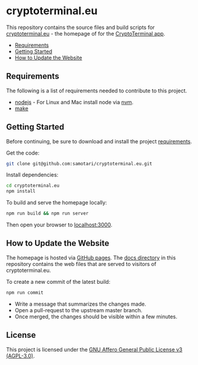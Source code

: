 # cryptoterminal.eu

This repository contains the source files and build scripts for [cryptoterminal.eu](https://cryptoterminal.eu/) - the homepage of for the [CryptoTerminal app](https://github.com/samotari/crypto-terminal).

* [Requirements](#requirements)
* [Getting Started](#getting-started)
* [How to Update the Website](#how-to-update-the-website)


## Requirements

The following is a list of requirements needed to contribute to this project.

* [nodejs](https://nodejs.org/) - For Linux and Mac install node via [nvm](https://github.com/creationix/nvm).
* [make](https://www.gnu.org/software/make/)


## Getting Started

Before continuing, be sure to download and install the project [requirements](#requirements).

Get the code:
```bash
git clone git@github.com:samotari/cryptoterminal.eu.git
```

Install dependencies:
```bash
cd cryptoterminal.eu
npm install
```

To build and serve the homepage locally:
```bash
npm run build && npm run server
```
Then open your browser to [localhost:3000](http://localhost:3000).


## How to Update the Website

The homepage is hosted via [GitHub pages](https://pages.github.com/). The [docs directory](https://github.com/samotari/cryptoterminal.eu/tree/master/docs) in this repository contains the web files that are served to visitors of cryptoterminal.eu.

To create a new commit of the latest build:
```bash
npm run commit
```
* Write a message that summarizes the changes made.
* Open a pull-request to the upstream master branch.
* Once merged, the changes should be visible within a few minutes.


## License

This project is licensed under the [GNU Affero General Public License v3 (AGPL-3.0)](https://tldrlegal.com/license/gnu-affero-general-public-license-v3-(agpl-3.0)).
